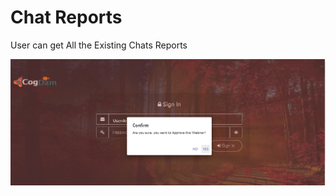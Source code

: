 # Chat Reports

User can get All the Existing Chats Reports 

![](../.gitbook/assets/image%20%28137%29.png)





